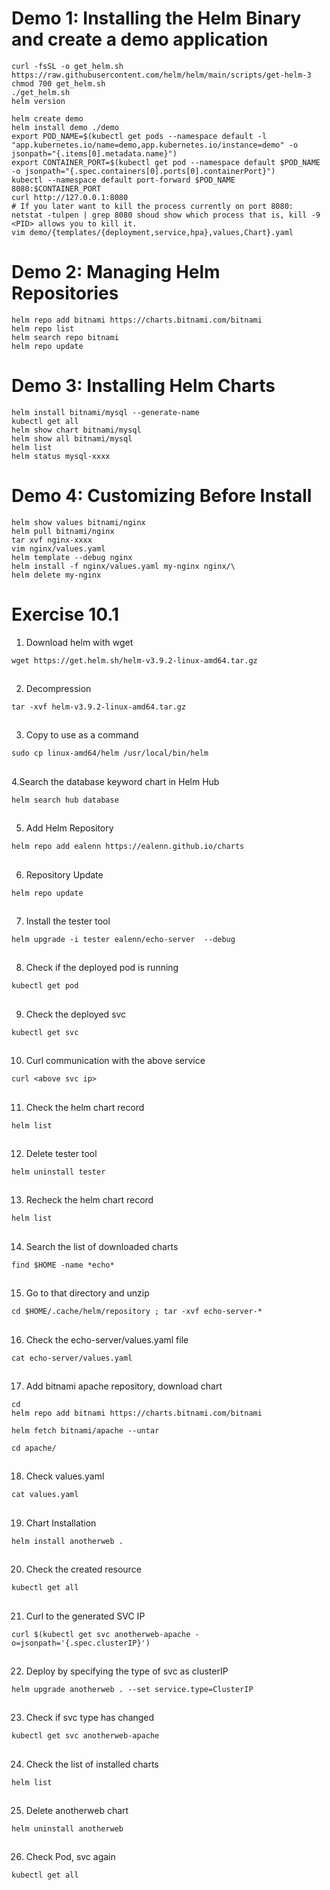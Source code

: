 # Demo 1: Installing the Helm Binary and create a demo application
```
curl -fsSL -o get_helm.sh https://raw.githubusercontent.com/helm/helm/main/scripts/get-helm-3
chmod 700 get_helm.sh
./get_helm.sh
helm version

helm create demo
helm install demo ./demo
export POD_NAME=$(kubectl get pods --namespace default -l "app.kubernetes.io/name=demo,app.kubernetes.io/instance=demo" -o jsonpath="{.items[0].metadata.name}")
export CONTAINER_PORT=$(kubectl get pod --namespace default $POD_NAME -o jsonpath="{.spec.containers[0].ports[0].containerPort}")
kubectl --namespace default port-forward $POD_NAME 8080:$CONTAINER_PORT
curl http://127.0.0.1:8080
# If you later want to kill the process currently on port 8080: netstat -tulpen | grep 8080 shoud show which process that is, kill -9 <PID> allows you to kill it.
vim demo/{templates/{deployment,service,hpa},values,Chart}.yaml
```
# Demo 2: Managing Helm Repositories
```
helm repo add bitnami https://charts.bitnami.com/bitnami
helm repo list
helm search repo bitnami
helm repo update
```
# Demo 3: Installing Helm Charts
```
helm install bitnami/mysql --generate-name
kubectl get all
helm show chart bitnami/mysql
helm show all bitnami/mysql
helm list
helm status mysql-xxxx
```
# Demo 4: Customizing Before Install
```
helm show values bitnami/nginx
helm pull bitnami/nginx
tar xvf nginx-xxxx
vim nginx/values.yaml
helm template --debug nginx
helm install -f nginx/values.yaml my-nginx nginx/\
helm delete my-nginx
```
# Exercise 10.1


1. Download helm with wget
```
wget https://get.helm.sh/helm-v3.9.2-linux-amd64.tar.gz
```

##

2. Decompression
```
tar -xvf helm-v3.9.2-linux-amd64.tar.gz
```

##

3. Copy to use as a command
```
sudo cp linux-amd64/helm /usr/local/bin/helm
```

##

4.Search the database keyword chart in Helm Hub
```
helm search hub database
```

##

5. Add Helm Repository
```
helm repo add ealenn https://ealenn.github.io/charts
```

##

6. Repository Update
```
helm repo update
```

##

7. Install the tester tool
```
helm upgrade -i tester ealenn/echo-server  --debug
```

##

8. Check if the deployed pod is running
```
kubectl get pod
```

##

9. Check the deployed svc
```
kubectl get svc
```

##

10. Curl communication with the above service
```
curl <above svc ip>
```

##

11. Check the helm chart record
```
helm list
```

##

12. Delete tester tool
```
helm uninstall tester
```

##

13. Recheck the helm chart record
```
helm list
```

##

14. Search the list of downloaded charts
```
find $HOME -name *echo*
```

##

15. Go to that directory and unzip
```
cd $HOME/.cache/helm/repository ; tar -xvf echo-server-*
```

##

16. Check the echo-server/values.yaml file
```
cat echo-server/values.yaml
```

##

17. Add bitnami apache repository, download chart
```
cd
helm repo add bitnami https://charts.bitnami.com/bitnami
```

```
helm fetch bitnami/apache --untar
```

```
cd apache/
```

##

18. Check values.yaml
```
cat values.yaml
```

##

19. Chart Installation
```
helm install anotherweb .
```

##

20. Check the created resource
```
kubectl get all
```

##

21. Curl to the generated SVC IP
```
curl $(kubectl get svc anotherweb-apache -o=jsonpath='{.spec.clusterIP}')
```

##

22. Deploy by specifying the type of svc as clusterIP
```
helm upgrade anotherweb . --set service.type=ClusterIP
```

##

23. Check if svc type has changed
```
kubectl get svc anotherweb-apache
```

##

24. Check the list of installed charts
```
helm list
```

##

25. Delete anotherweb chart
```
helm uninstall anotherweb
```

##

26. Check Pod, svc again
```
kubectl get all
```
